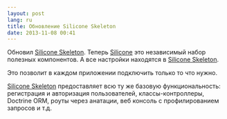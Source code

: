 ```yaml
---
layout: post
lang: ru
title: Обновление Silicone Skeleton
date: 2013-11-08 00:41
---
```

Обновил <a href="https://github.com/antonmedv/silicone-skeleton">Silicone Skeleton</a>. Теперь <a href="https://github.com/antonmedv/silicone">Silicone</a> это независимый набор полезных компонентов. А все настройки находятся в <a href="https://github.com/antonmedv/silicone-skeleton">Silicone Skeleton</a>. 

Это позволит в каждом приложении подключить только то что нужно. 

<a href="https://github.com/antonmedv/silicone-skeleton">Silicone Skeleton</a> предоставляет всю ту же базовую функциональность: регистрация и авторизация пользователей, классы-контроллеры, Doctrine ORM, роуты через анатации, веб консоль с профилированием запросов и т.д.
